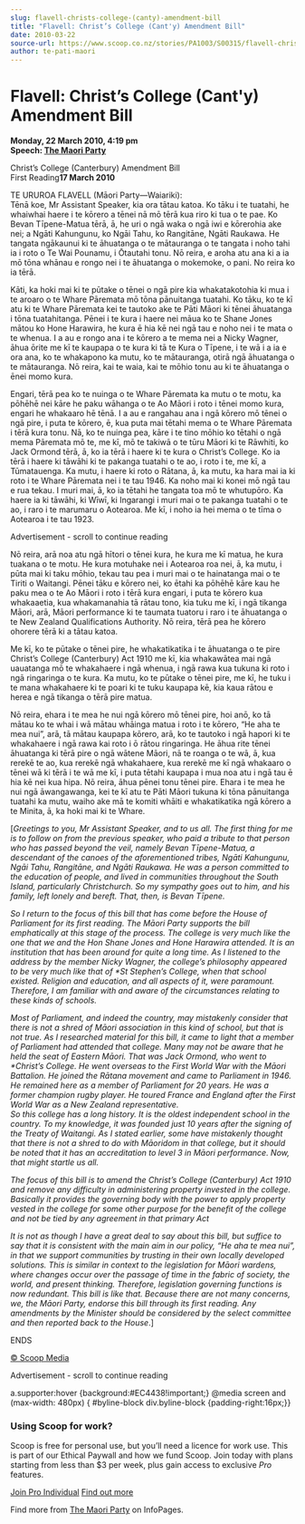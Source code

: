 ```yaml
---
slug: flavell-christs-college-(canty)-amendment-bill
title: "Flavell: Christ’s College (Cant'y) Amendment Bill"
date: 2010-03-22
source-url: https://www.scoop.co.nz/stories/PA1003/S00315/flavell-christs-college-canty-amendment-bill.htm
author: te-pati-maori
---
```

Flavell: Christ’s College (Cant'y) Amendment Bill
=================================================

**Monday, 22 March 2010, 4:19 pm**  
**Speech: [The Maori Party](https://info.scoop.co.nz/The_Maori_Party)**

Christ’s College (Canterbury) Amendment Bill  
First Reading**17 March 2010**

TE URUROA FLAVELL (Māori Party—Waiariki):  
Tēnā koe, Mr Assistant Speaker, kia ora tātau katoa. Ko tāku i te tuatahi, he whaiwhai haere i te kōrero a tēnei nā mō tērā kua riro ki tua o te pae. Ko Bevan Tīpene-Matua tērā, ā, he uri o ngā waka o ngā iwi e kōrerohia ake nei; a Ngāti Kahungunu, ko Ngāi Tahu, ko Rangitāne, Ngāti Raukawa. He tangata ngākaunui ki te āhuatanga o te mātauranga o te tangata i noho tahi ia i roto o Te Wai Pounamu, i Ōtautahi tonu. Nō reira, e aroha atu ana ki a ia mō tōna whānau e rongo nei i te āhuatanga o mokemoke, o pani. No reira ko ia tērā.

Kāti, ka hoki mai ki te pūtake o tēnei o ngā pire kia whakatakotohia ki mua i te aroaro o te Whare Pāremata mō tōna pānuitanga tuatahi. Ko tāku, ko te kī atu ki te Whare Pāremata kei te tautoko ake te Pāti Māori ki tēnei āhuatanga i tōna tuatahitanga. Pēnei i te kura i haere nei māua ko te Shane Jones mātou ko Hone Harawira, he kura ē hia kē nei ngā tau e noho nei i te mata o te whenua. I a au e rongo ana i te kōrero a te mema nei a Nicky Wagner, āhua ōrite me kī te kaupapa o te kura ki tā te Kura o Tīpene, i te wā i a ia e ora ana, ko te whakapono ka mutu, ko te mātauranga, otirā ngā āhuatanga o te mātauranga. Nō reira, kai te waia, kai te mōhio tonu au ki te āhuatanga o ēnei momo kura.

Engari, tērā pea ko te nuinga o te Whare Pāremata ka mutu o te motu, ka pōhēhē nei kāre he paku wāhanga o te Ao Māori i roto i tēnei momo kura, engari he whakaaro hē tēnā. I a au e rangahau ana i ngā kōrero mō tēnei o ngā pire, i puta te kōrero, ē, kua puta mai tētahi mema o te Whare Pāremata i tērā kura tonu. Nā, ko te nuinga pea, kāre i te tino mōhio ko tētahi o ngā mema Pāremata mō te, me kī, mō te takiwā o te tūru Māori ki te Rāwhiti, ko Jack Ormond tērā, ā, ko ia tērā i haere ki te kura o Christ’s College. Ko ia tērā i haere ki tāwāhi ki te pakanga tuatahi o te ao, i roto i te, me kī, a Tūmatauenga. Ka mutu, i haere ki roto o Rātana, ā, ka mutu, ka hara mai ia ki roto i te Whare Pāremata nei i te tau 1946. Ka noho mai ki konei mō ngā tau e rua tekau. I muri mai, ā, ko ia tētahi he tangata toa mō te whutupōro. Ka haere ia ki tāwāhi, ki Wīwī, ki Ingarangi i muri mai o te pakanga tuatahi o te ao, i raro i te marumaru o Aotearoa. Me kī, i noho ia hei mema o te tīma o Aotearoa i te tau 1923.

Advertisement - scroll to continue reading





Nō reira, arā noa atu ngā hītori o tēnei kura, he kura me kī matua, he kura tuakana o te motu. He kura motuhake nei i Aotearoa roa nei, ā, ka mutu, i pūta mai ki taku mōhio, tekau tau pea i muri mai o te hainatanga mai o te Tiriti o Waitangi. Pēnei tāku e kōrero nei, ko ētahi ka pōhēhē kāre kau he paku mea o te Ao Māori i roto i tērā kura engari, i puta te kōrero kua whakaaetia, kua whakamanahia tā rātau tono, kia tuku me kī, i ngā tikanga Māori, arā, Māori performance ki te taumata tuatoru i raro i te āhuatanga o te New Zealand Qualifications Authority. Nō reira, tērā pea he kōrero ohorere tērā ki a tātau katoa.

Me kī, ko te pūtake o tēnei pire, he whakatikatika i te āhuatanga o te pire Christ’s College (Canterbury) Act 1910 me kī, kia whakawātea mai ngā uauatanga mō te whakahaere i ngā whenua, i ngā rawa kua tukuna ki roto i ngā ringaringa o te kura. Ka mutu, ko te pūtake o tēnei pire, me kī, he tuku i te mana whakahaere ki te poari ki te tuku kaupapa kē, kia kaua rātou e herea e ngā tikanga o tērā pire matua.

Nō reira, ehara i te mea he nui ngā kōrero mō tēnei pire, hoi anō, ko tā mātau ko te whai i wā mātau whāinga matua i roto i te kōrero, “He aha te mea nui”, arā, tā mātau kaupapa kōrero, arā, ko te tautoko i ngā hapori ki te whakahaere i ngā rawa kai roto i ō rātou ringaringa. He āhua rite tēnei āhuatanga ki tērā pire o ngā wātene Māori, nā te roanga o te wā, ā, kua rerekē te ao, kua rerekē ngā whakahaere, kua rerekē me kī ngā whakaaro o tēnei wā ki tērā i te wā me kī, i puta tētahi kaupapa i mua noa atu i ngā tau ē hia kē nei kua hipa. Nō reira, āhua pēnei tonu tēnei pire. Ehara i te mea he nui ngā āwangawanga, kei te kī atu te Pāti Māori tukuna ki tōna pānuitanga tuatahi ka mutu, waiho ake mā te komiti whāiti e whakatikatika ngā kōrero a te Minita, ā, ka hoki mai ki te Whare.

\[_Greetings to you, Mr Assistant Speaker, and to us all. The first thing for me is to follow on from the previous speaker, who paid a tribute to that person who has passed beyond the veil, namely Bevan Tīpene-Matua, a descendant of the canoes of the aforementioned tribes, Ngāti Kahungunu, Ngāi Tahu, Rangitāne, and Ngāti Raukawa. He was a person committed to the education of people, and lived in communities throughout the South Island, particularly Christchurch. So my sympathy goes out to him, and his family, left lonely and bereft. That, then, is Bevan Tīpene._

_So I return to the focus of this bill that has come before the House of Parliament for its first reading. The Māori Party supports the bill emphatically at this stage of the process. The college is very much like the one that we and the Hon Shane Jones and Hone Harawira attended. It is an institution that has been around for quite a long time. As I listened to the address by the member Nicky Wagner, the college’s philosophy appeared to be very much like that of \*St Stephen’s College, when that school existed. Religion and education, and all aspects of it, were paramount. Therefore, I am familiar with and aware of the circumstances relating to these kinds of schools._

_Most of Parliament, and indeed the country, may mistakenly consider that there is not a shred of Māori association in this kind of school, but that is not true. As I researched material for this bill, it came to light that a member of Parliament had attended that college. Many may not be aware that he held the seat of Eastern Māori. That was Jack Ormond, who went to \*Christ’s College. He went overseas to the First World War with the Māori Battalion. He joined the Rātana movement and came to Parliament in 1946. He remained here as a member of Parliament for 20 years. He was a former champion rugby player. He toured France and England after the First World War as a New Zealand representative._  
_So this college has a long history. It is the oldest independent school in the country. To my knowledge, it was founded just 10 years after the signing of the Treaty of Waitangi. As I stated earlier, some have mistakenly thought that there is not a shred to do with Māoridom in that college, but it should be noted that it has an accreditation to level 3 in Māori performance. Now, that might startle us all._

_The focus of this bill is to amend the Christ’s College (Canterbury) Act 1910 and remove any difficulty in administering property invested in the college. Basically it provides the governing body with the power to apply property vested in the college for some other purpose for the benefit of the college and not be tied by any agreement in that primary Act_

_It is not as though I have a great deal to say about this bill, but suffice to say that it is consistent with the main aim in our policy, “He aha te mea nui”, in that we support communities by trusting in their own locally developed solutions. This is similar in context to the legislation for Māori wardens, where changes occur over the passage of time in the fabric of society, the world, and present thinking. Therefore, legislation governing functions is now redundant. This bill is like that. Because there are not many concerns, we, the Māori Party, endorse this bill through its first reading. Any amendments by the Minister should be considered by the select committee and then reported back to the House_.\]

ENDS

[© Scoop Media](http://www.scoop.co.nz/about/terms.html)  

Advertisement - scroll to continue reading



a.supporter:hover {background:#EC4438!important;} @media screen and (max-width: 480px) { #byline-block div.byline-block {padding-right:16px;}}

### Using Scoop for work?

Scoop is free for personal use, but you’ll need a licence for work use. This is part of our Ethical Paywall and how we fund Scoop. Join today with plans starting from less than $3 per week, plus gain access to exclusive _Pro_ features.  
  
[Join Pro Individual](https://pro.scoop.co.nz/Individual/?from=ProIn24) [Find out more](https://pro.scoop.co.nz/using-scoop-for-work/?from=ProIn24)

Find more from [The Maori Party](https://info.scoop.co.nz/The_Maori_Party) on InfoPages.